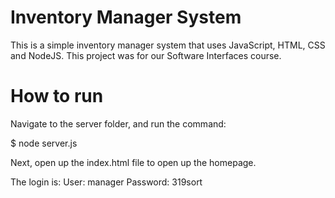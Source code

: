 # Inventory Manager System

This is a simple inventory manager system that uses JavaScript, HTML, CSS and NodeJS. This project was for our Software Interfaces course. 

# How to run

Navigate to the server folder, and run the command:

$ node server.js

Next, open up the index.html file to open up the homepage.

The login is: 
User: manager
Password: 319sort
